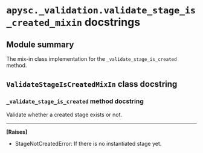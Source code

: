 # `apysc._validation.validate_stage_is_created_mixin` docstrings

## Module summary

The mix-in class implementation for the `_validate_stage_is_created` method.

## `ValidateStageIsCreatedMixIn` class docstring

### `_validate_stage_is_created` method docstring

Validate whether a created stage exists or not.<hr>

**[Raises]**

- StageNotCreatedError: If there is no instantiated stage yet.